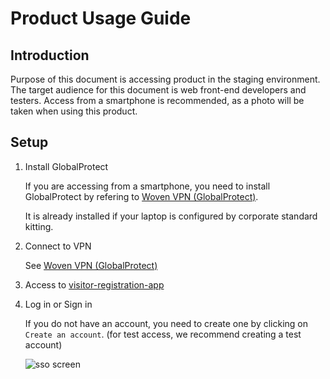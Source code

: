 # Product Usage Guide

## Introduction

Purpose of this document is accessing product in the staging environment.  
The target audience for this document is web front-end developers and testers.
Access from a smartphone is recommended, as a photo will be taken when using this product.

## Setup
1. Install GlobalProtect

    If you are accessing from a smartphone, you need to install GlobalProtect by refering to [Woven VPN (GlobalProtect)](https://docs.woven-planet.tech/network_connectivity/vpn/woven-vpn/).

    It is already installed if your laptop is configured by corporate standard kitting.

2. Connect to VPN

    See [Woven VPN (GlobalProtect)](https://docs.woven-planet.tech/network_connectivity/vpn/woven-vpn/)

3. Access to [visitor-registration-app](https://ac-user-registration.cityos-dev.woven-planet.tech/visitor/)

4. Log in or Sign in

    If you do not have an account, you need to create one by clicking on `Create an account`. (for test access, we recommend creating a test account)
    
    ![sso screen](/docs//assets/image/sso_screen.png) 
    